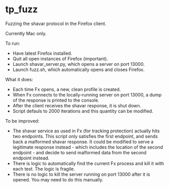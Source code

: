 # tp_fuzz
Fuzzing the shavar protocol in the Firefox client. 

Currently Mac only.

To run:
* Have latest Firefox installed. 
* Quit all open instances of Firefox (important).
* Launch shavar_server.py, which opens a server on port 13000.
* Launch fuzz.sh, which automatically opens and closes Firefox.

What it does:
* Each time Fx opens, a new, clean profile is created. 
* When Fx connects to the locally-running server on port 13000, a dump of the response is printed to the console.
* After the client receives the shavar response, it is shut down.
* Script defauls to 2000 iterations and this quantity can be modified.

To be improved:
* The shavar service as used in Fx (for tracking protection) actually hits two endpoints. This script only satisfies the first endpoint, and sends back a malformed shavar response. It could be modified to serve a legitimate response instead - which includes the location of the second endpoint - and decide to send malformed data from the second endpoint instead.
* There is logic to automatically find the current Fx process and kill it with each test. The logic is fragile.
* There is no logic to kill the server running on port 13000 after it is opened. You may need to do this manually.
